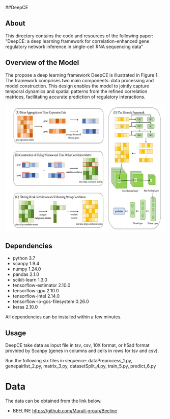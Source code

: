 ##DeepCE

## About
This directory contains the code and resources of the following paper:
"DeepCE: a deep learning framework for correlation-enhanced gene regulatory network inference in single-cell RNA sequencing data"

## Overview of the Model
The propose a deep learning framework DeepCE is illustrated in Figure 1. The framework comprises two main components: data processing and model construction. This design enables the model to jointly capture temporal dynamics and spatial patterns from the refined correlation matrices, facilitating accurate prediction of regulatory interactions.

<p align="center">
<img  src="model.png" width="800" height="400" > 
</p>

## Dependencies 
- python 3.7
- scanpy                        1.9.4
- numpy                         1.24.0
- pandas                        2.1.0
- scikit-learn                  1.3.0
- tensorflow-estimator          2.10.0
- tensorflow-gpu                2.10.0
- tensorflow-intel              2.14.0
- tensorflow-io-gcs-filesystem  0.26.0
- keras                         2.10.0

All dependencies can be installed within a few minutes.

##  Usage
DeepCE take data as input file in tsv, csv, 10X format, or h5ad format provided by Scanpy (genes in columns and cells in rows for tsv and csv).

Run the following six files in sequence:
dataPreprocess_1.py, genepairlist_2.py, matrix_3.py, datasetSplit_4.py, train_5.py, predict_6.py

# Data
The data can be obtained from the link below.
- BEELINE   https://github.com/Murali-group/Beeline
